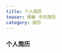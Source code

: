 ```yaml
---
title: 个人简历
teaser: 杨敏 中文简历 
category: 简历
---
```




###                                                  个人简历

